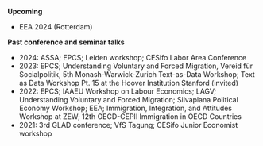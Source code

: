 ---
---

**Upcoming**
 - EEA 2024 (Rotterdam)

**Past conference and seminar talks**
 - 2024: ASSA; EPCS; Leiden workshop; CESifo Labor Area Conference
 - 2023: EPCS; Understanding Voluntary and Forced Migration, Vereid für Socialpolitik, 5th Monash-Warwick-Zurich Text-as-Data Workshop; Text as Data Workshop Pt. 15 at the Hoover Institution Stanford (invited)
 - 2022: EPCS; IAAEU Workshop on Labour Economics; LAGV; Understanding Voluntary and Forced Migration; Silvaplana Political Economy Workshop; EEA; Immigration, Integration, and Attitudes Workshop at ZEW;  12th OECD-CEPII Immigration in OECD Countries
 - 2021: 3rd GLAD conference; VfS Tagung; CESifo Junior Economist workshop
